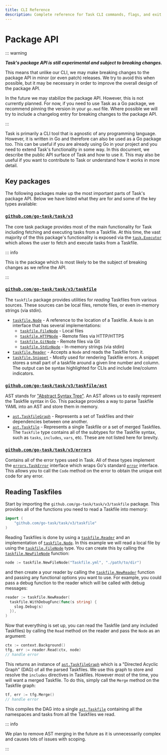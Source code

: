 ```yaml
---
title: CLI Reference
description: Complete reference for Task CLI commands, flags, and exit codes
---
```


# Package API

::: warning

**_Task's package API is still experimental and subject to breaking changes._**

This means that unlike our CLI, we may make breaking changes to the package API
in minor (or even patch) releases. We try to avoid this when possible, but it
may be necessary in order to improve the overall design of the package API.

In the future we may stabilize the package API. However, this is not currently
planned. For now, if you need to use Task as a Go package, we recommend pinning
the version in your `go.mod` file. Where possible we will try to include a
changelog entry for breaking changes to the package API.

:::

Task is primarily a CLI tool that is agnostic of any programming language.
However, it is written in Go and therefore can also be used as a Go package too.
This can be useful if you are already using Go in your project and you need to
extend Task's functionality in some way. In this document, we describe the
public API surface of Task and how to use it. This may also be useful if you
want to contribute to Task or understand how it works in more detail.

## Key packages

The following packages make up the most important parts of Task's package API.
Below we have listed what they are for and some of the key types available:

### [`github.com/go-task/task/v3`]

The core task package provides most of the main functionality for Task including
fetching and executing tasks from a Taskfile. At this time, the vast majority of
the this package's functionality is exposed via the [`task.Executor`] which
allows the user to fetch and execute tasks from a Taskfile.

::: info

This is the package which is most likely to be the subject of breaking changes
as we refine the API.

:::

### [`github.com/go-task/task/v3/taskfile`]

The `taskfile` package provides utilities for _reading_ Taskfiles from various
sources. These sources can be local files, remote files, or even in-memory
strings (via stdin).

- [`taskfile.Node`] - A reference to the location of a Taskfile. A `Node` is an
  interface that has several implementations:
  - [`taskfile.FileNode`] - Local files
  - [`taskfile.HTTPNode`] - Remote files via HTTP/HTTPS
  - [`taskfile.GitNode`] - Remote files via Git
  - [`taskfile.StdinNode`] - In-memory strings (via stdin)
- [`taskfile.Reader`] - Accepts a `Node` and reads the Taskfile from it.
- [`taskfile.Snippet`] - Mostly used for rendering Taskfile errors. A snippet
  stores a small part of a taskfile around a given line number and column. The
  output can be syntax highlighted for CLIs and include line/column indicators.

### [`github.com/go-task/task/v3/taskfile/ast`]

AST stands for ["Abstract Syntax Tree"][ast]. An AST allows us to easily
represent the Taskfile syntax in Go. This package provides a way to parse
Taskfile YAML into an AST and store them in memory.

- [`ast.TaskfileGraph`] - Represents a set of Taskfiles and their dependencies
  between one another.
- [`ast.Taskfile`] - Represents a single Taskfile or a set of merged Taskfiles.
  The `Taskfile` type contains all of the subtypes for the Taskfile syntax, such
  as `tasks`, `includes`, `vars`, etc. These are not listed here for brevity.

### [`github.com/go-task/task/v3/errors`]

Contains all of the error types used in Task. All of these types implement the
[`errors.TaskError`] interface which wraps Go's standard [`error`] interface.
This allows you to call the `Code` method on the error to obtain the unique exit
code for any error.

## Reading Taskfiles

Start by importing the `github.com/go-task/task/v3/taskfile` package. This
provides all of the functions you need to read a Taskfile into memory:

```go
import (
    "github.com/go-task/task/v3/taskfile"
)
```

Reading Taskfiles is done by using a [`taskfile.Reader`] and an implementation
of [`taskfile.Node`]. In this example we will read a local file by using the
[`taskfile.FileNode`] type. You can create this by calling the
[`taskfile.NewFileNode`] function:

```go
node := taskfile.NewFileNode("Taskfile.yml", "./path/to/dir")
```

and then create a your reader by calling the [`taskfile.NewReader`] function and
passing any functional options you want to use. For example, you could pass a
debug function to the reader which will be called with debug messages:

```go
reader := taskfile.NewReader(
  taskfile.WithDebugFunc(func(s string) {
    slog.Debug(s)
  }),
)
```

Now that everything is set up, you can read the Taskfile (and any included
Taskfiles) by calling the `Read` method on the reader and pass the `Node` as an
argument:

```go
ctx := context.Background()
tfg, err := reader.Read(ctx, node)
// handle error
```

This returns an instance of [`ast.TaskfileGraph`] which is a "Directed Acyclic
Graph" (DAG) of all the parsed Taskfiles. We use this graph to store and resolve
the `includes` directives in Taskfiles. However most of the time, you will want
a merged Taskfile. To do this, simply call the `Merge` method on the Taskfile
graph:

```go
tf, err := tfg.Merge()
// handle error
```

This compiles the DAG into a single [`ast.Taskfile`] containing all the
namespaces and tasks from all the Taskfiles we read.

::: info

We plan to remove AST merging in the future as it is unnecessarily complex and
causes lots of issues with scoping.

:::

[`github.com/go-task/task/v3`]: https://pkg.go.dev/github.com/go-task/task/v3
[`github.com/go-task/task/v3/taskfile`]:
  https://pkg.go.dev/github.com/go-task/task/v3/taskfile
[`github.com/go-task/task/v3/taskfile/ast`]:
  https://pkg.go.dev/github.com/go-task/task/v3/taskfile/ast
[`github.com/go-task/task/v3/errors`]:
  https://pkg.go.dev/github.com/go-task/task/v3/errors
[`ast.TaskfileGraph`]:
  https://pkg.go.dev/github.com/go-task/task/v3/taskfile/ast#TaskfileGraph
[`ast.Taskfile`]:
  https://pkg.go.dev/github.com/go-task/task/v3/taskfile/ast#Taskfile
[`taskfile.Node`]: https://pkg.go.dev/github.com/go-task/task/v3/taskfile#Node
[`taskfile.FileNode`]:
  https://pkg.go.dev/github.com/go-task/task/v3/taskfile#FileNode
[`taskfile.HTTPNode`]:
  https://pkg.go.dev/github.com/go-task/task/v3/taskfile#HTTPNode
[`taskfile.GitNode`]:
  https://pkg.go.dev/github.com/go-task/task/v3/taskfile#GitNode
[`taskfile.StdinNode`]:
  https://pkg.go.dev/github.com/go-task/task/v3/taskfile#StdinNode
[`taskfile.NewFileNode`]:
  https://pkg.go.dev/github.com/go-task/task/v3/taskfile#NewFileNode
[`taskfile.Reader`]:
  https://pkg.go.dev/github.com/go-task/task/v3/taskfile#Reader
[`taskfile.NewReader`]:
  https://pkg.go.dev/github.com/go-task/task/v3/taskfile#NewReader
[`taskfile.Snippet`]:
  https://pkg.go.dev/github.com/go-task/task/v3/taskfile#Snippet
[`task.Executor`]: https://pkg.go.dev/github.com/go-task/task/v3#Executor
[`task.Formatter`]: https://pkg.go.dev/github.com/go-task/task/v3#Formatter
[`errors.TaskError`]:
  https://pkg.go.dev/github.com/go-task/task/v3/errors#TaskError
[`error`]: https://pkg.go.dev/builtin#error
[ast]: https://en.wikipedia.org/wiki/Abstract_syntax_tree
